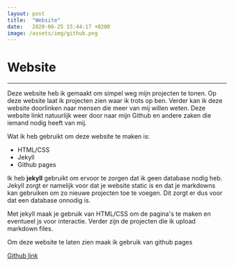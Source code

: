 ```yaml
---
layout: post
title:  "Website"
date:   2020-06-25 15:44:17 +0200
image: /assets/img/github.png
---
```

Website
======
-----

Deze website heb ik gemaakt om simpel weg mijn projecten te tonen.
Op deze website laat ik projecten zien waar ik trots op ben. Verder kan ik deze website
doorlinken naar mensen die meer van mij willen weten. Deze website linkt natuurlijk weer door
naar mijn Github en andere zaken die iemand nodig heeft van mij.

Wat ik heb gebruikt om deze website te maken is:

* HTML/CSS
* Jekyll
* Github pages

Ik heb **jekyll** gebruikt om ervoor te zorgen dat ik geen database nodig heb.
Jekyll zorgt er namelijk voor dat je website static is en dat je markdowns kan gebruiken
om zo nieuwe projecten toe te voegen. Dit zorgt er dus voor dat een database onnodig is.

Met jekyll maak je gebruik van HTML/CSS om de pagina's te maken en eventueel js voor interactie.
Verder zijn de projecten die ik upload markdown files.

Om deze website te laten zien maak ik gebruik van github pages

[Github link](https://www.google.com)
